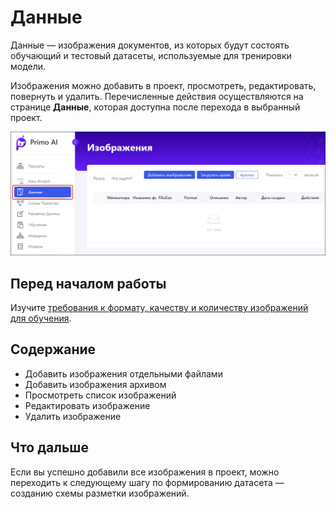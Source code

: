 # Данные

Данные — изображения документов, из которых будут состоять обучающий и тестовый датасеты, используемые для тренировки модели. 

Изображения можно добавить в проект, просмотреть, редактировать, повернуть и удалить. Перечисленные действия осуществляются на странице **Данные**, которая доступна после перехода в выбранный проект.

![](<../../../../.gitbook/assets1/primo-ai/user-guide/data-in-project.png>)

## Перед началом работы

Изучите [требования к формату, качеству и количеству изображений для обучения]().


## Содержание

* Добавить изображения отдельными файлами
* Добавить изображения архивом
* Просмотреть список изображений
* Редактировать изображение
* Удалить изображение

## Что дальше

Если вы успешно добавили все изображения в проект, можно переходить к следующему шагу по формированию датасета — созданию схемы разметки изображений. 



  

